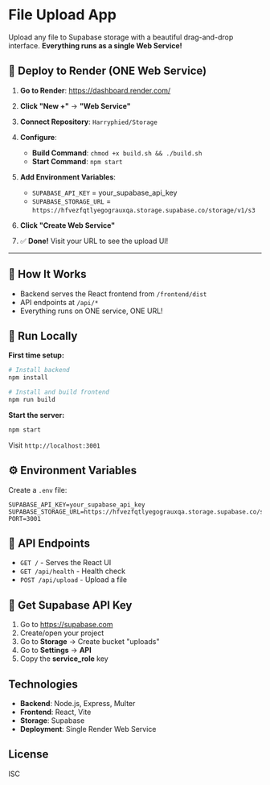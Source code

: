 # File Upload App

Upload any file to Supabase storage with a beautiful drag-and-drop interface. **Everything runs as a single Web Service!**

## 🚀 Deploy to Render (ONE Web Service)

1. **Go to Render**: https://dashboard.render.com/

2. **Click "New +"** → **"Web Service"**

3. **Connect Repository**: `Harryphied/Storage`

4. **Configure**:
   - **Build Command**: `chmod +x build.sh && ./build.sh`
   - **Start Command**: `npm start`

5. **Add Environment Variables**:
   - `SUPABASE_API_KEY` = your_supabase_api_key
   - `SUPABASE_STORAGE_URL` = `https://hfvezfqtlyegograuxqa.storage.supabase.co/storage/v1/s3`

6. **Click "Create Web Service"**

7. ✅ **Done!** Visit your URL to see the upload UI!

---

## 📁 How It Works

- Backend serves the React frontend from `/frontend/dist`
- API endpoints at `/api/*`
- Everything runs on ONE service, ONE URL!

## 🔧 Run Locally

**First time setup:**
```bash
# Install backend
npm install

# Install and build frontend
npm run build
```

**Start the server:**
```bash
npm start
```

Visit `http://localhost:3001`

## ⚙️ Environment Variables

Create a `.env` file:

```env
SUPABASE_API_KEY=your_supabase_api_key
SUPABASE_STORAGE_URL=https://hfvezfqtlyegograuxqa.storage.supabase.co/storage/v1/s3
PORT=3001
```

## 📖 API Endpoints

- `GET /` - Serves the React UI
- `GET /api/health` - Health check
- `POST /api/upload` - Upload a file

## 🔑 Get Supabase API Key

1. Go to https://supabase.com
2. Create/open your project
3. Go to **Storage** → Create bucket "uploads"
4. Go to **Settings** → **API** 
5. Copy the **service_role** key

## Technologies

- **Backend**: Node.js, Express, Multer
- **Frontend**: React, Vite
- **Storage**: Supabase
- **Deployment**: Single Render Web Service

## License

ISC
